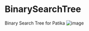 # BinarySearchTree
Binary Search Tree for Patika
![image](https://github.com/Yusufdemirel07/BinarySearchTree/blob/main/binarysearchtree.bmp)